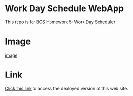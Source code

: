 # Work Day Schedule WebApp
This repo is for BCS Homework 5: Work Day Scheduler

# Image
[image](./Assets/previewImage.png)
# Link
[Click this link](http://arbdt.github.io/work-day-scheduler) to access the deployed version of this web site.
